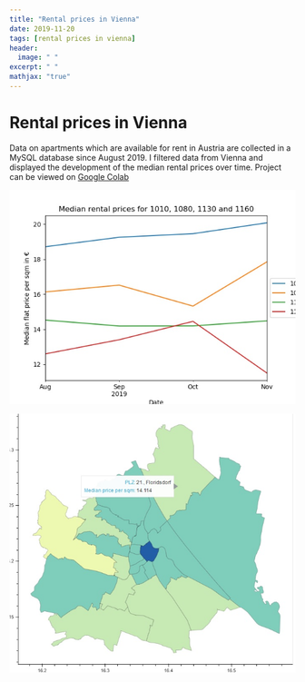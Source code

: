 ```yaml
---
title: "Rental prices in Vienna"
date: 2019-11-20
tags: [rental prices in vienna]
header:
  image: " "
excerpt: " "
mathjax: "true"
---
```

# Rental prices in Vienna

Data on apartments which are available for rent in Austria are collected in a MySQL database since August 2019. I filtered data from Vienna and displayed the development of the median rental prices over time. Project can be viewed on [Google Colab](https://drive.google.com/open?id=1IQlD-ijFpHuK8Mb2NvtLIaCy6Z9_YV9n)

![Screenshot](.\vienna_files\vienna_median_rental_prices.jpg)



[![Screenshot](vienna_files/vienna-heatmap.jpg)](vienna_files/vienna_heatmap.html)
